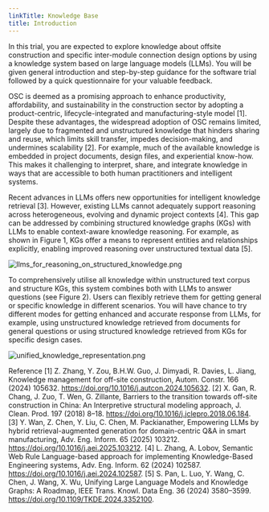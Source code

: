 ```yaml
---
linkTitle: Knowledge Base
title: Introduction
---
```


In this trial, you are expected to explore knowledge about offsite construction and specific inter-module connection design options by using a knowledge system based on large language models (LLMs). You will be given general introduction and step-by-step guidance for the software trial followed by a quick questionnaire for your valuable feedback.

OSC is deemed as a promising approach to enhance productivity, affordability, and sustainability in the construction sector by adopting a product-centric, lifecycle-integrated and manufacturing-style model [1]. Despite these advantages, the widespread adoption of OSC remains limited, largely due to fragmented and unstructured knowledge that hinders sharing and reuse, which limits skill transfer, impedes decision-making, and undermines scalability [2]. For example, much of the available knowledge is embedded in project documents, design files, and experiential know-how. This makes it challenging to interpret, share, and integrate knowledge in ways that are accessible to both human practitioners and intelligent systems.

Recent advances in LLMs offers new opportunities for intelligent knowledge retrieval [3]. However, existing LLMs cannot adequately support reasoning across heterogeneous, evolving and dynamic project contexts [4]. This gap can be addressed by combining structured knowledge graphs (KGs) with LLMs to enable context-aware knowledge reasoning. For example, as shown in Figure 1, KGs offer a means to represent entities and relationships explicitly, enabling improved reasoning over unstructured textual data [5].

![llms_for_reasoning_on_structured_knowledge.png](../img/llms_for_reasoning_on_structured_knowledge.png)

To comprehensively utilise all knowledge within unstructured text corpus and structure KGs, this system combines both with LLMs to answer questions (see Figure 2). Users can flexibly retrieve them for getting general or specific knowledge in different scenarios. You will have chance to try different modes for getting enhanced and accurate response from LLMs, for example, using unstructured knowledge retrieved from documents for general questions or using structured knowledge retrieved from KGs for specific design cases.

![unified_knowledge_representation.png](../img/unified_knowledge_representation.png)

Reference
[1]	Z. Zhang, Y. Zou, B.H.W. Guo, J. Dimyadi, R. Davies, L. Jiang, Knowledge management for off-site construction, Autom. Constr. 166 (2024) 105632. https://doi.org/10.1016/j.autcon.2024.105632.
[2]	X. Gan, R. Chang, J. Zuo, T. Wen, G. Zillante, Barriers to the transition towards off-site construction in China: An Interpretive structural modeling approach, J. Clean. Prod. 197 (2018) 8–18. https://doi.org/10.1016/j.jclepro.2018.06.184.
[3]	Y. Wan, Z. Chen, Y. Liu, C. Chen, M. Packianather, Empowering LLMs by hybrid retrieval-augmented generation for domain-centric Q&A in smart manufacturing, Adv. Eng. Inform. 65 (2025) 103212. https://doi.org/10.1016/j.aei.2025.103212.
[4]	L. Zhang, A. Lobov, Semantic Web Rule Language-based approach for implementing Knowledge-Based Engineering systems, Adv. Eng. Inform. 62 (2024) 102587. https://doi.org/10.1016/j.aei.2024.102587.
[5]	S. Pan, L. Luo, Y. Wang, C. Chen, J. Wang, X. Wu, Unifying Large Language Models and Knowledge Graphs: A Roadmap, IEEE Trans. Knowl. Data Eng. 36 (2024) 3580–3599. https://doi.org/10.1109/TKDE.2024.3352100.